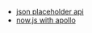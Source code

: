 - [json placeholder api](https://jsonplaceholder.typicode.com/)
- [now.js with apollo](https://github.com/zeit/now-examples/blob/master/apollo/now.json)
